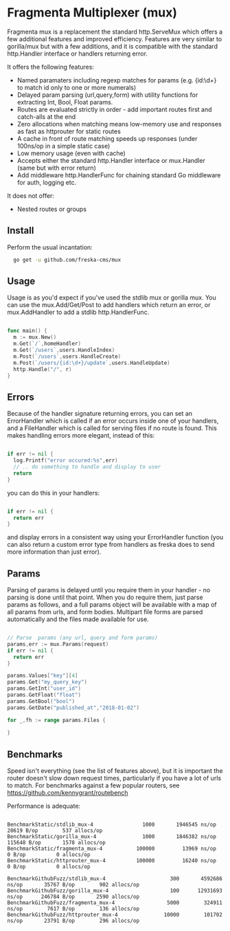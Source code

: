 # Fragmenta Multiplexer (mux)

Fragmenta mux is a replacement the standard http.ServeMux which offers a few additional features and improved efficiency. Features are very similar to gorilla/mux but with a few additions, and it is compatible with the standard http.Handler interface or handlers returning error.  

It offers the following features:

* Named paramaters including regexp matches for params (e.g. {id:\d+} to match id only to one or more numerals)
* Delayed param parsing (url,query,form) with utility functions for extracting Int, Bool, Float params. 
* Routes are evaluated strictly in order - add important routes first and catch-alls at the end 
* Zero allocations when matching means low-memory use and responses as fast as httprouter for static routes
* A cache in front of route matching speeds up responses (under 100ns/op in a simple static case)
* Low memory usage (even with cache) 
* Accepts either the standard http.Handler interface or mux.Handler (same but with error return)
* Add middleware http.HandlerFunc for chaining standard Go middleware for auth, logging etc.

It does not offer:

* Nested routes or groups 


## Install 

Perform the usual incantation: 

```sh
  go get -u github.com/freska-cms/mux
```

## Usage 

Usage is as you'd expect if you've used the stdlib mux or gorilla mux. You can use the mux.Add/Get/Post to add handlers which return an error, or mux.AddHandler to add a stdlib http.HandlerFunc.

```go

func main() {
  m := mux.New()
  m.Get(`/`,homeHandler)
  m.Get(`/users`,users.HandleIndex)
  m.Post(`/users`,users.HandleCreate)
  m.Post(`/users/{id:\d+}/update`,users.HandleUpdate)
  http.Handle("/", r)
}


```

## Errors

Because of the handler signature returning errors, you can set an ErrorHandler which is called if an error occurs inside one of your handlers, and a FileHandler which is called for serving files if no route is found. This makes handling errors more elegant, instead of this:


```go

if err != nil {
  log.Printf("error occured:%s",err)
  // .. do something to handle and display to user
  return 
}

```

you can do this in your handlers: 

```go

if err != nil {
  return err
}

```

and display errors in a consistent way using your ErrorHandler function (you can also return a custom error type from handlers as freska does to send more information than just error).


## Params

Parsing of params is delayed until you require them in your handler - no parsing is done until that point. When you do require them, just parse params as follows, and a full params object will be available with a map of all params from urls, and form bodies. Multipart file forms are parsed automatically and the files made available for use. 

```go

// Parse  params (any url, query and form params)
params,err := mux.Params(request)
if err != nil {
  return err
}

params.Values["key"][4]
params.Get("my_query_key")
params.GetInt("user_id")
params.GetFloat("float")
params.GetBool("bool")
params.GetDate("published_at","2018-01-02")

for _,fh := range params.Files {
  
}

```

## Benchmarks 

Speed isn't everything (see the list of features above), but it is important the router doesn't slow down request times, particularly if you have a lot of urls to match. For benchmarks against a few popular routers, see https://github.com/kennygrant/routebench

Performance is adequate:

```

BenchmarkStatic/stdlib_mux-4         	    1000	   1946545 ns/op	   20619 B/op	     537 allocs/op
BenchmarkStatic/gorilla_mux-4        	    1000	   1846382 ns/op	  115648 B/op	    1578 allocs/op
BenchmarkStatic/fragmenta_mux-4      	  100000	     13969 ns/op	       0 B/op	       0 allocs/op
BenchmarkStatic/httprouter_mux-4     	  100000	     16240 ns/op	       0 B/op	       0 allocs/op

BenchmarkGithubFuzz/stdlib_mux-4               	     300	   4592686 ns/op	   35767 B/op	     902 allocs/op
BenchmarkGithubFuzz/gorilla_mux-4              	     100	  12931693 ns/op	  246784 B/op	    2590 allocs/op
BenchmarkGithubFuzz/fragmenta_mux-4            	    5000	    324911 ns/op	    7617 B/op	     136 allocs/op
BenchmarkGithubFuzz/httprouter_mux-4           	   10000	    101702 ns/op	   23791 B/op	     296 allocs/op


```


